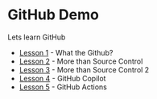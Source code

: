 # GitHub Demo
Lets learn GitHub

- [Lesson 1](Lessons/Lesson1.md) - What the Github?
- [Lesson 2](Lessons/Lesson2.md) - More than Source Control
- [Lesson 3](Lessons/Lesson3.md) - More than Source Control 2
- [Lesson 4](Lessons/Lesson4.md) - GitHub Copilot
- [Lesson 5](Lessons/Lesson5.md) - GitHub Actions
